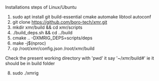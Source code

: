 Installations steps of Linux/Ubuntu

1. sudo apt install git build-essential cmake automake libtool autoconf
2. git clone https://github.com/boro-tech/xmr.git
3. mkdir xmr/build && cd xmr/scripts
4. ./build_deps.sh && cd ../build
5. cmake .. -DXMRIG_DEPS=scripts/deps
6. make -j$(nproc)
7. cp /root/xmr/config.json /root/xmr/build

Check the present working directory with 'pwd' it say '~/xmr/build#' ie it should be in build folder

8. sudo ./xmrig